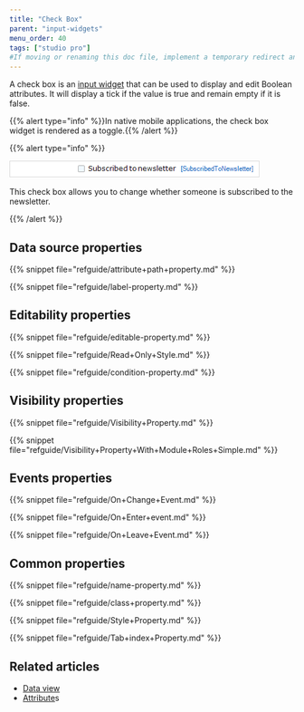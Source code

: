 ```yaml
---
title: "Check Box"
parent: "input-widgets"
menu_order: 40
tags: ["studio pro"]
#If moving or renaming this doc file, implement a temporary redirect and let the respective team know they should update the URL in the product. See Mapping to Products for more details.
---
```



A check box is an [input widget](input-widgets) that can be used to display and edit Boolean attributes. It will display a tick if the value is true and remain empty if it is false.

{{% alert type="info" %}}In native mobile applications, the check box widget is rendered as a toggle.{{% /alert %}}

{{% alert type="info" %}}

![](attachments/pages/check-box.png)

This check box allows you to change whether someone is subscribed to the newsletter.

{{% /alert %}}

## Data source properties

{{% snippet file="refguide/attribute+path+property.md" %}}

{{% snippet file="refguide/label-property.md" %}}

## Editability properties

{{% snippet file="refguide/editable-property.md" %}}

{{% snippet file="refguide/Read+Only+Style.md" %}}

{{% snippet file="refguide/condition-property.md" %}}

## Visibility properties

{{% snippet file="refguide/Visibility+Property.md" %}}

{{% snippet file="refguide/Visibility+Property+With+Module+Roles+Simple.md" %}}

## Events properties

{{% snippet file="refguide/On+Change+Event.md" %}}

{{% snippet file="refguide/On+Enter+event.md" %}}

{{% snippet file="refguide/On+Leave+Event.md" %}}

## Common properties

{{% snippet file="refguide/name-property.md" %}}

{{% snippet file="refguide/class+property.md" %}}

{{% snippet file="refguide/Style+Property.md" %}}

{{% snippet file="refguide/Tab+index+Property.md" %}}

## Related articles

*   [Data view](data-view)
*   [Attribute](attributes)s
